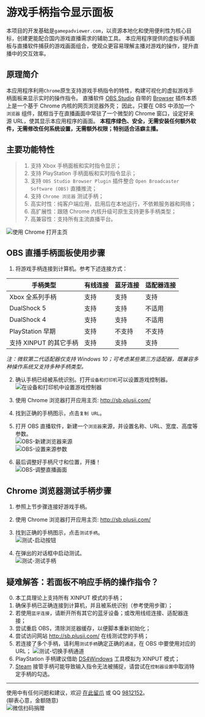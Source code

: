 # 游戏手柄指令显示面板
本项目的开发基础是`gamepadviewer.com`，以资源本地化和使用便利性为核心目标，创建更能配合国内游戏直播需求的辅助工具。
本应用程序提供的虚拟手柄面板与直播软件捕获的游戏画面组合，使观众更容易理解主播对游戏的操作，提升直播中的交互效率。


## 原理简介
本应用程序利用`Chrome`原生支持游戏手柄指令的特性，构建可视化的虚拟游戏手柄面板来显示实时的操作指令。
直播软件 [OBS Studio] 自带的 [Browser] 插件本质上是一个基于 Chrome 内核的网页浏览器外壳；
因此，只要在 OBS 中添加一个 `浏览器` 组件，就相当于在直播画面中常驻了一个微型的 Chrome 窗口，设定好来源 URL，使其显示本应用程序的画面。
**本程序绿色、安全，无需安装任何额外软件，无需修改任何系统设置，无需额外权限；特别适合洁癖主播。**  


## 主要功能特性
> 1. 支持 Xbox 手柄面板和实时指令显示；
> 2. 支持 PlayStation 手柄面板和实时指令显示；
> 3. 支持 `OBS Studio Browser Plugin` 插件整合 `Open Broadcaster Software (OBS)` 直播推流；
> 4. 支持 `Chrome 浏览器` 测试手柄；
> 5. 高实时性：纯客户端应用，启用后在本地运行，不依赖服务器和网络；
> 6. 高扩展性：跟随 Chrome 内核升级可原生支持更多手柄类型；
> 7. 高兼容性：支持所有主流直播平台。  

![使用 Chrome 打开主页](images/home.jpg)
  
  
  
## OBS 直播手柄面板使用步骤
1. 将游戏手柄连接到计算机。参考下述连接方式：

|手柄类型              |有线连接    |蓝牙连接    |适配器连接   |
|-------              |-------    |-------    |-------     |
|Xbox 全系列手柄       |支持        |支持       |支持         |
|DualShock 5          |支持        |支持       |不适用       |
|DualShock 4          |支持        |支持       |不适用       |
|PlayStation 早期      |支持        |不支持     |不支持       |
|支持 XINPUT 的其它手柄 |支持        |支持       |支持        |

*注：微软第二代适配器仅支持 Windows 10；可考虑某些第三方适配器，既兼容多种操作系统又支持多种手柄类型。*
  
2. 确认手柄已经被系统识别。打开`设备和打印机`可以设置游戏控制器。  
![在设备和打印机中设置游戏控制器](images/devices.jpg)

3. 使用 Chrome 浏览器打开应用主页: http://sb.plusii.com/
4. 找到正确的手柄图示，点击`复制 URL`。
5. 打开 OBS 直播软件，新建一个`浏览器`来源，并设置名称、URL、宽度、高度等参数。  
![OBS-新建浏览器来源](images/obs-1.jpg)  
![OBS-设置来源参数](images/obs-2.jpg)  

6. 最后调整好手柄尺寸和位置，开播！  
![OBS-调整直播画面](images/obs-3.jpg)
  
  
  
## Chrome 浏览器测试手柄步骤
1. 参照上节步骤连接好游戏手柄。
2. 使用 Chrome 浏览器打开应用主页: http://sb.plusii.com/
3. 找到正确的手柄图示，点击`测试手柄`。  
![测试-启动按钮](images/test-1.jpg)

4. 在弹出的对话框中启动测试。  
![测试-测试手柄](images/test-2.jpg)
  
  
## 疑难解答：若面板不响应手柄的操作指令？
0. 本工具理论上支持所有 XINPUT 模式的手柄；
1. 确保手柄已正确连接到计算机，并且被系统识别（参考使用步骤）；
2. 若使用`蓝牙连接`，请断开所有其它的蓝牙设备；或改用线缆连接、适配器连接；
3. 尝试重启 OBS，清除浏览器缓存，以便脚本重新初始化；
4. 尝试访问网站 http://sb.plusii.com/ 在线测试您的手柄；
5. 若连接了多个手柄，请利用`测试手柄`确定正确的`通道`，在 OBS 中要使用对应的 URL；
![测试-切换手柄通道](images/test-3.jpg)
6. PlayStation 手柄建议借助 [DS4Windows] 工具模拟为 XINPUT 模式；
7. [Steam] 接管手柄可能导致输入指令无法被捕捉，请尝试在`控制器设置`中取消特定手柄的勾选。  
  
  
-------------------------------------------------  
使用中有任何问题和建议，欢迎 [在此留爪] 或 QQ [9812152]。  
(聊表心意，金额随意)  
![微信扫码捐赠](http://images.iiwho.com/donate-wechat.jpg)


[OBS Studio]: https://obsproject.com/
[Browser]: https://obsproject.com/forum/resources/browser-plugin.115/
[DS4Windows]: https://ryochan7.github.io/ds4windows-site/
[Steam]: https://store.steampowered.com/
[在此留爪]: https://github.com/HeddaZ/shoubing/issues
[9812152]: tencent://message/?uin=9812152